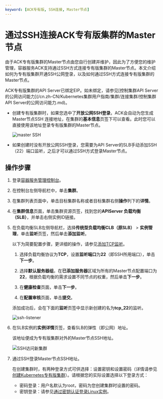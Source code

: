 ```yaml
---
keyword: [ACK专有版, SSH连接, Master节点]
---
```


# 通过SSH连接ACK专有版集群的Master节点

由于ACK专有版集群的Master节点由您自行创建并维护，因此为了方便您的维护管理，容器服务ACK支持通过SSH方式连接专有版集群的Master节点。本文介绍如何为专有版集群开通SSH公网登录，以及如何通过SSH方式连接专有版集群的Master节点。

ACK专有版集群的API Server已绑定EIP。如未绑定，请参见[控制集群API Server的公网访问能力](/cn.zh-CN/Kubernetes集群用户指南/集群/连接集群/控制集群API Server的公网访问能力.md)。

-   创建专有版集群时，如果您选中了**开放公网SSH登录**，ACK会自动为您生成Master节点SSH 连接地址，在集群的**基本信息**页签下可以查看。此时您可以直接使用该地址登录专有版集群的Master节点。

    ![master SSH](https://help-static-aliyun-doc.aliyuncs.com/assets/img/zh-CN/8525328261/p302024.png)

-   如果创建时没有开放公网SSH登录，您需要为API Server的SLB手动添加SSH（22）端口监听，之后才可以通过SSH方式登录Master节点。

## 操作步骤

1.  登录[容器服务管理控制台](https://cs.console.aliyun.com)。

2.  在控制台左侧导航栏中，单击**集群**。

3.  在集群列表页面中，单击目标集群名称或者目标集群右侧**操作**列下的**详情**。

4.  在**集群信息**页面，单击集群资源页签，找到您的**APIServer 负载均衡（SLB）**，并单击右侧实例ID链接。

5.  在负载均衡SLB左侧导航栏，选择**传统型负载均衡CLB（原SLB）** \> **实例管理**，单击**监听**页签，然后单击**添加监听**。

    以下为简要配置步骤，更详细的操作，请参见[添加TCP监听](/cn.zh-CN/传统型负载均衡CLB/CLB用户指南/监听/添加TCP监听.md)。

    1.  选择负载均衡协议为**TCP**，设置**监听端口**为**22**（即SSH所用端口），单击**下一步**。

    2.  选择**默认服务器组**，在**已添加服务器**区域为所有的Master节点配置端口为**22**，根据负载均衡的需求设置不同节点的权重，然后单击**下一步**。

    3.  在**健康检查**页面，单击**下一步**。

    4.  在**配置审核**页面，单击**提交**。

    添加成功后，会在下面的**监听**页签中显示新创建的名为**tcp\_22**的监听。

    ![ssh-listener](https://help-static-aliyun-doc.aliyuncs.com/assets/img/zh-CN/1339328261/p302066.png)

6.  在SLB实例的**实例详情**页签，查看SLB的弹性（即公网）地址。

    该地址便成为专有版集群对外的Master节点SSH地址。

    ![SSH访问新集群](https://help-static-aliyun-doc.aliyuncs.com/assets/img/zh-CN/1339328261/p9054.png)

7.  通过SSH登录Master节点SSH地址。

    在创建集群时，有两种登录方式可供选择：设置密钥和设置密码（详情请参见[创建Kubernetes专有版集群](/cn.zh-CN/Kubernetes集群用户指南/集群/创建集群/创建Kubernetes专有版集群.md)）。请根据您的实际设置选择以下登录方式：

    -   密码登录：用户名默认为root，密码为您创建集群时设置的密码。
    -   密钥登录：请参见[通过密钥认证登录Linux实例](/cn.zh-CN/实例/连接实例/使用第三方客户端工具连接实例/使用SSH密钥对连接Linux实例.md)。

